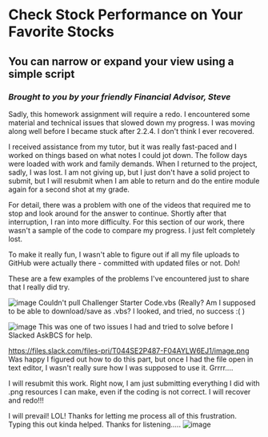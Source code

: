 # Check Stock Performance on Your Favorite Stocks 
## You can narrow or expand your view using a simple script
### _Brought to you by your friendly Financial Advisor, Steve_

Sadly, this homework assignment will require a redo. I encountered some material and technical issues that slowed down my progress. I was moving along well before I became stuck after 2.2.4. I don't think I ever recovered. 

I received assistance from my tutor, but it was really fast-paced and I worked on things based on what notes I could jot down. The follow days were loaded with work and family demands. When I returned to the project, sadly, I was lost. I am not giving up, but I just don't have a solid project to submit, but I will resubmit when I am able to return and do the entire module again for a second shot at my grade.

For detail, there was a problem with one of the videos that required me to stop and look around for the answer to continue. Shortly after that interruption, I ran into more difficulty. For this section of our work, there wasn't a sample of the code to compare my progress.  I just felt completely lost.

To make it really fun, I wasn't able to figure out if all my file uploads to GitHub were actually there - committed with updated files or not. Doh!

These are a few examples of the problems I've encountered just to share that I really did try.

![image](https://user-images.githubusercontent.com/116729611/202017482-de55bd85-6dc9-470a-bba8-dcb1c2a64f74.png)
Couldn't pull Challenger Starter Code.vbs  (Really? Am I supposed to be able to download/save as .vbs? I looked, and tried, no success :( )

![image](https://user-images.githubusercontent.com/116729611/202017327-3dd2532a-03d0-4fbc-88f0-f3b134bbf5a2.png)
This was one of two issues I had and tried to solve before I Slacked AskBCS for help. 

https://files.slack.com/files-pri/T044SE2P487-F04AYLW6EJ1/image.png
Was happy I figured out how to do this part, but once I had the file open in text editor, I wasn't really sure how I was supposed to use it. Grrrr....

I will resubmit this work. Right now, I am just submitting everything I did with .png resources I can make, even if the coding is not correct. I will recover and redo!!!

I will prevail! 
LOL! Thanks for letting me process all of this frustration. Typing this out kinda helped. Thanks for listening.....
![image](https://user-images.githubusercontent.com/116729611/202019943-06d54887-99c6-421a-9a8d-6cf628d15d08.png)
